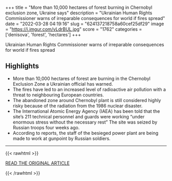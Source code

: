 +++
title = "More than 10,000 hectares of forest burning in Chernobyl exclusion zone, Ukraine says"
description = "Ukrainian Human Rights Commissioner warns of irreparable consequences for world if fires spread"
date = "2022-03-28 04:19:16"
slug = "624137218758a60cef25df29"
image = "https://i.imgur.com/vLdrBUL.jpg"
score = "1762"
categories = ['denisova', 'forest', 'hectares']
+++

Ukrainian Human Rights Commissioner warns of irreparable consequences for world if fires spread

## Highlights

- More than 10,000 hectares of forest are burning in the Chernobyl Exclusion Zone a Ukrainian official has warned.
- The fires have led to an increased level of radioactive air pollution with a threat to neighbouring European countries.
- The abandoned zone around Chernobyl plant is still considered highly risky because of the radiation from the 1986 nuclear disaster.
- The International Atomic Energy Agency (IAEA) has been told that the site’s 211 technical personnel and guards were working “under enormous stress without the necessary rest” The site was seized by Russian troops four weeks ago.
- According to reports, the staff of the besieged power plant are being made to work at gunpoint by Russian soldiers.

---

{{< rawhtml >}}
  <p class="article-category">
    <a target="_blank" href="https://www.independent.co.uk/news/world/europe/chernobyl-ukraine-forest-fires-today-b2045021.html">READ THE ORIGINAL ARTICLE</a>
  </p>
{{< /rawhtml >}}

